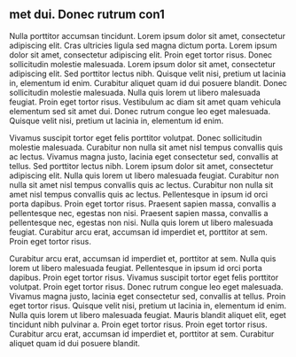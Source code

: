 ## met dui. Donec rutrum con1

Nulla porttitor accumsan tincidunt. Lorem ipsum dolor sit amet, consectetur adipiscing elit. Cras ultricies ligula sed magna dictum porta. Lorem ipsum dolor sit amet, consectetur adipiscing elit. Proin eget tortor risus. Donec sollicitudin molestie malesuada. Lorem ipsum dolor sit amet, consectetur adipiscing elit. Sed porttitor lectus nibh. Quisque velit nisi, pretium ut lacinia in, elementum id enim. Curabitur aliquet quam id dui posuere blandit. Donec sollicitudin molestie malesuada. Nulla quis lorem ut libero malesuada feugiat. Proin eget tortor risus. Vestibulum ac diam sit amet quam vehicula elementum sed sit amet dui. Donec rutrum congue leo eget malesuada. Quisque velit nisi, pretium ut lacinia in, elementum id enim.

Vivamus suscipit tortor eget felis porttitor volutpat. Donec sollicitudin molestie malesuada. Curabitur non nulla sit amet nisl tempus convallis quis ac lectus. Vivamus magna justo, lacinia eget consectetur sed, convallis at tellus. Sed porttitor lectus nibh. Lorem ipsum dolor sit amet, consectetur adipiscing elit. Nulla quis lorem ut libero malesuada feugiat. Curabitur non nulla sit amet nisl tempus convallis quis ac lectus. Curabitur non nulla sit amet nisl tempus convallis quis ac lectus. Pellentesque in ipsum id orci porta dapibus. Proin eget tortor risus. Praesent sapien massa, convallis a pellentesque nec, egestas non nisi. Praesent sapien massa, convallis a pellentesque nec, egestas non nisi. Nulla quis lorem ut libero malesuada feugiat. Curabitur arcu erat, accumsan id imperdiet et, porttitor at sem. Proin eget tortor risus.

Curabitur arcu erat, accumsan id imperdiet et, porttitor at sem. Nulla quis lorem ut libero malesuada feugiat. Pellentesque in ipsum id orci porta dapibus. Proin eget tortor risus. Vivamus suscipit tortor eget felis porttitor volutpat. Proin eget tortor risus. Donec rutrum congue leo eget malesuada. Vivamus magna justo, lacinia eget consectetur sed, convallis at tellus. Proin eget tortor risus. Quisque velit nisi, pretium ut lacinia in, elementum id enim. Nulla quis lorem ut libero malesuada feugiat. Mauris blandit aliquet elit, eget tincidunt nibh pulvinar a. Proin eget tortor risus. Proin eget tortor risus. Curabitur arcu erat, accumsan id imperdiet et, porttitor at sem. Curabitur aliquet quam id dui posuere blandit.